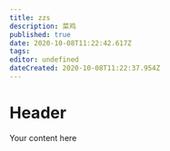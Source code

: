 ```yaml
---
title: zzs
description: 菜鸡
published: true
date: 2020-10-08T11:22:42.617Z
tags: 
editor: undefined
dateCreated: 2020-10-08T11:22:37.954Z
---
```


# Header
Your content here